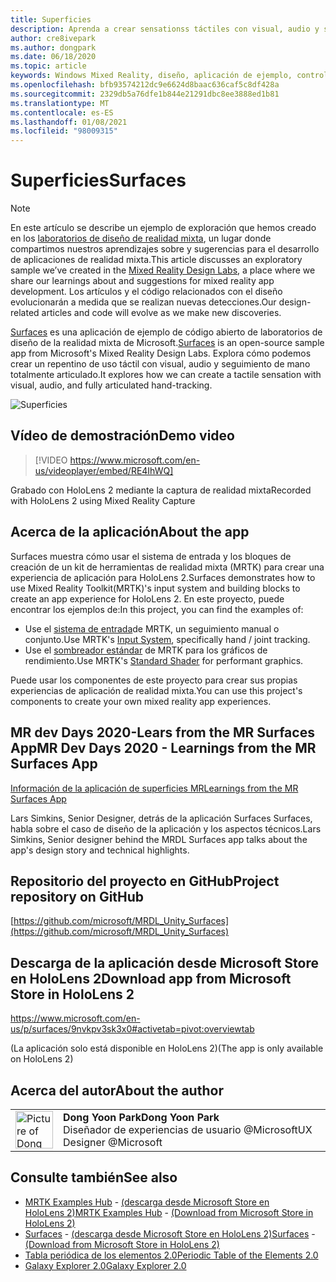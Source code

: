 ```yaml
---
title: Superficies
description: Aprenda a crear sensationss táctiles con visual, audio y seguimiento de mano articulados en la aplicación de ejemplo Surfaces.
author: cre8ivepark
ms.author: dongpark
ms.date: 06/18/2020
ms.topic: article
keywords: Windows Mixed Reality, diseño, aplicación de ejemplo, controles, MRTK, kit de herramientas de realidad mixta, Unity, aplicaciones de ejemplo, aplicaciones de ejemplo, código abierto, Microsoft Store, HoloLens, auriculares de realidad mixta, auriculares de realidad mixta de Windows, auriculares de realidad virtual
ms.openlocfilehash: bfb93574212dc9e6624d8baac636caf5c8df428a
ms.sourcegitcommit: 2329db5a76dfe1b844e21291dbc8ee3888ed1b81
ms.translationtype: MT
ms.contentlocale: es-ES
ms.lasthandoff: 01/08/2021
ms.locfileid: "98009315"
---
```

# <a name="surfaces"></a><span data-ttu-id="f0123-104">Superficies</span><span class="sxs-lookup"><span data-stu-id="f0123-104">Surfaces</span></span>

>[!NOTE]
><span data-ttu-id="f0123-105">En este artículo se describe un ejemplo de exploración que hemos creado en los [laboratorios de diseño de realidad mixta](https://github.com/Microsoft/MRDesignLabs_Unity), un lugar donde compartimos nuestros aprendizajes sobre y sugerencias para el desarrollo de aplicaciones de realidad mixta.</span><span class="sxs-lookup"><span data-stu-id="f0123-105">This article discusses an exploratory sample we’ve created in the [Mixed Reality Design Labs](https://github.com/Microsoft/MRDesignLabs_Unity), a place where we share our learnings about and suggestions for mixed reality app development.</span></span> <span data-ttu-id="f0123-106">Los artículos y el código relacionados con el diseño evolucionarán a medida que se realizan nuevas detecciones.</span><span class="sxs-lookup"><span data-stu-id="f0123-106">Our design-related articles and code will evolve as we make new discoveries.</span></span>

<span data-ttu-id="f0123-107">[Surfaces](https://github.com/microsoft/MRDL_Unity_Surfaces)  es una aplicación de ejemplo de código abierto de laboratorios de diseño de la realidad mixta de Microsoft.</span><span class="sxs-lookup"><span data-stu-id="f0123-107">[Surfaces](https://github.com/microsoft/MRDL_Unity_Surfaces)  is an open-source sample app from Microsoft's Mixed Reality Design Labs.</span></span> <span data-ttu-id="f0123-108">Explora cómo podemos crear un repentino de uso táctil con visual, audio y seguimiento de mano totalmente articulado.</span><span class="sxs-lookup"><span data-stu-id="f0123-108">It explores how we can create a tactile sensation with visual, audio, and fully articulated hand-tracking.</span></span>

![Superficies](images/MRDL_Surfaces_1.jpg)

## <a name="demo-video"></a><span data-ttu-id="f0123-110">Vídeo de demostración</span><span class="sxs-lookup"><span data-stu-id="f0123-110">Demo video</span></span> 

> [!VIDEO https://www.microsoft.com/en-us/videoplayer/embed/RE4IhWQ]

<span data-ttu-id="f0123-111">Grabado con HoloLens 2 mediante la captura de realidad mixta</span><span class="sxs-lookup"><span data-stu-id="f0123-111">Recorded with HoloLens 2 using Mixed Reality Capture</span></span>

## <a name="about-the-app"></a><span data-ttu-id="f0123-112">Acerca de la aplicación</span><span class="sxs-lookup"><span data-stu-id="f0123-112">About the app</span></span>

<span data-ttu-id="f0123-113">Surfaces muestra cómo usar el sistema de entrada y los bloques de creación de un kit de herramientas de realidad mixta (MRTK) para crear una experiencia de aplicación para HoloLens 2.</span><span class="sxs-lookup"><span data-stu-id="f0123-113">Surfaces demonstrates how to use Mixed Reality Toolkit(MRTK)'s input system and building blocks to create an app experience for HoloLens 2.</span></span> <span data-ttu-id="f0123-114">En este proyecto, puede encontrar los ejemplos de:</span><span class="sxs-lookup"><span data-stu-id="f0123-114">In this project, you can find the examples of:</span></span>
- <span data-ttu-id="f0123-115">Use el [sistema de entrada](https://microsoft.github.io/MixedRealityToolkit-Unity/Documentation/Input/Overview.html)de MRTK, un seguimiento manual o conjunto.</span><span class="sxs-lookup"><span data-stu-id="f0123-115">Use MRTK's [Input System](https://microsoft.github.io/MixedRealityToolkit-Unity/Documentation/Input/Overview.html), specifically hand / joint tracking.</span></span>
- <span data-ttu-id="f0123-116">Use el [sombreador estándar](https://microsoft.github.io/MixedRealityToolkit-Unity/Documentation/README_MRTKStandardShader.html) de MRTK para los gráficos de rendimiento.</span><span class="sxs-lookup"><span data-stu-id="f0123-116">Use MRTK's [Standard Shader](https://microsoft.github.io/MixedRealityToolkit-Unity/Documentation/README_MRTKStandardShader.html) for performant graphics.</span></span>

<span data-ttu-id="f0123-117">Puede usar los componentes de este proyecto para crear sus propias experiencias de aplicación de realidad mixta.</span><span class="sxs-lookup"><span data-stu-id="f0123-117">You can use this project's components to create your own mixed reality app experiences.</span></span>

## <a name="mr-dev-days-2020---learnings-from-the-mr-surfaces-app"></a><span data-ttu-id="f0123-118">MR dev Days 2020-Lears from the MR Surfaces App</span><span class="sxs-lookup"><span data-stu-id="f0123-118">MR Dev Days 2020 - Learnings from the MR Surfaces App</span></span>

[<span data-ttu-id="f0123-119">Información de la aplicación de superficies MR</span><span class="sxs-lookup"><span data-stu-id="f0123-119">Learnings from the MR Surfaces App</span></span>](https://channel9.msdn.com/Shows/Docs-Mixed-Reality/Learnings-from-the-MR-Surfaces-App)

<span data-ttu-id="f0123-120">Lars Simkins, Senior Designer, detrás de la aplicación Surfaces Surfaces, habla sobre el caso de diseño de la aplicación y los aspectos técnicos.</span><span class="sxs-lookup"><span data-stu-id="f0123-120">Lars Simkins, Senior designer behind the MRDL Surfaces app talks about the app's design story and technical highlights.</span></span>

## <a name="project-repository-on-github"></a><span data-ttu-id="f0123-121">Repositorio del proyecto en GitHub</span><span class="sxs-lookup"><span data-stu-id="f0123-121">Project repository on GitHub</span></span>

[https://github.com/microsoft/MRDL_Unity_Surfaces](https://github.com/microsoft/MRDL_Unity_Surfaces)

## <a name="download-app-from-microsoft-store-in-hololens-2"></a><span data-ttu-id="f0123-122">Descarga de la aplicación desde Microsoft Store en HoloLens 2</span><span class="sxs-lookup"><span data-stu-id="f0123-122">Download app from Microsoft Store in HoloLens 2</span></span>

https://www.microsoft.com/en-us/p/surfaces/9nvkpv3sk3x0#activetab=pivot:overviewtab

<span data-ttu-id="f0123-123">(La aplicación solo está disponible en HoloLens 2)</span><span class="sxs-lookup"><span data-stu-id="f0123-123">(The app is only available on HoloLens 2)</span></span>

## <a name="about-the-author"></a><span data-ttu-id="f0123-124">Acerca del autor</span><span class="sxs-lookup"><span data-stu-id="f0123-124">About the author</span></span>

<table style="border-collapse:collapse" padding-left="0px">
<tr>
<td style="border-style: none" width="60px"><img alt="Picture of Dong Yoon Park" width="60" height="60" src="images/dongyoonpark.jpg"></td>
<td style="border-style: none"><span data-ttu-id="f0123-125"><b>Dong Yoon Park</b></span><span class="sxs-lookup"><span data-stu-id="f0123-125"><b>Dong Yoon Park</b></span></span><br><span data-ttu-id="f0123-126">Diseñador de experiencias de usuario @Microsoft</span><span class="sxs-lookup"><span data-stu-id="f0123-126">UX Designer @Microsoft</span></span></td>
</tr>
</table>

## <a name="see-also"></a><span data-ttu-id="f0123-127">Consulte también</span><span class="sxs-lookup"><span data-stu-id="f0123-127">See also</span></span>

* <span data-ttu-id="f0123-128">[MRTK Examples Hub](https://microsoft.github.io/MixedRealityToolkit-Unity/Documentation/README_ExampleHub.html) - [(descarga desde Microsoft Store en HoloLens 2)](https://www.microsoft.com/en-us/p/mrtk-examples-hub/9mv8c39l2sj4)</span><span class="sxs-lookup"><span data-stu-id="f0123-128">[MRTK Examples Hub](https://microsoft.github.io/MixedRealityToolkit-Unity/Documentation/README_ExampleHub.html) - [(Download from Microsoft Store in HoloLens 2)](https://www.microsoft.com/en-us/p/mrtk-examples-hub/9mv8c39l2sj4)</span></span>
* <span data-ttu-id="f0123-129">[Surfaces](sampleapp-surfaces.md) - [(descarga desde Microsoft Store en HoloLens 2)](https://www.microsoft.com/en-us/p/surfaces/9nvkpv3sk3x0)</span><span class="sxs-lookup"><span data-stu-id="f0123-129">[Surfaces](sampleapp-surfaces.md) - [(Download from Microsoft Store in HoloLens 2)](https://www.microsoft.com/en-us/p/surfaces/9nvkpv3sk3x0)</span></span>
* [<span data-ttu-id="f0123-130">Tabla periódica de los elementos 2.0</span><span class="sxs-lookup"><span data-stu-id="f0123-130">Periodic Table of the Elements 2.0</span></span>](https://medium.com/@dongyoonpark/bringing-the-periodic-table-of-the-elements-app-to-hololens-2-with-mrtk-v2-a6e3d8362158)
* [<span data-ttu-id="f0123-131">Galaxy Explorer 2.0</span><span class="sxs-lookup"><span data-stu-id="f0123-131">Galaxy Explorer 2.0</span></span>](galaxy-explorer-update.md)
